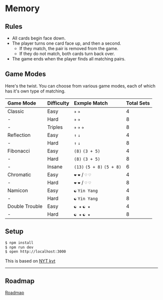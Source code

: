 # Memory




## Rules

* All cards begin face down.
* The player turns one card face up, and then a second.
  * If they match, the pair is removed from the game.
  * If they do not match, both cards turn back over.
* The game ends when the player finds all matching pairs.

## Game Modes

Here's the twist. You can choose from various game modes, each of which has it's own type of matching.

| Game Mode | Difficulty | Exmple Match | Total Sets |
| :-------- | :--------- | :----------- | :--------- |
| Classic | Easy | `✈` `✈` | 4 |
| -       | Hard | `✈` `✈` | 8 |
| -       | Triples | `✈` `✈` `✈` | 8 |
| Reflection | Easy | `↑` `↓` | 4 |
| -          | Hard | `↑` `↓` | 8 |
| Fibonacci | Easy | `(8)` `(3 + 5)` | 4 |
| -         | Hard | `(8)` `(3 + 5)` | 8 |
| -         | Insane | `(13)` `(5 + 8)` `(5 + 8)` | 6 |
| Chromatic | Easy | `❤` `❤` / `♡` `♡` | 4 |
| -         | Hard | `❤` `❤` / `♡` `♡` | 8 |
| Namicon | Easy | `☯` `Yin Yang` | 4 |
| -       | Hard | `☯` `Yin Yang` | 8 |
| Double Trouble | Easy | `☯ ★` `☯ ★` | 4 |
| -               | Hard | `☯ ★` `☯ ★` | 8 |

## Setup

```bash
$ npm install
$ npm run dev
$ open http://localhost:3000
```
This is based on [NYT kyt](https://github.com/NYTimes/kyt)

---

## Roadmap

[Roadmap](https://github.com/skiano/memory/issues/2)
